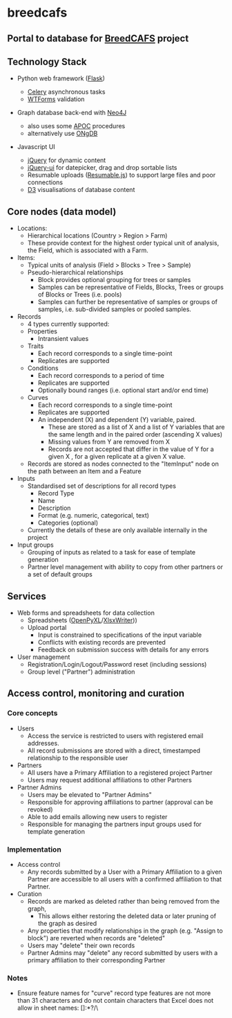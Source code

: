 # breedcafs

## Portal to database for [BreedCAFS](www.breedcafs.eu) project

## Technology Stack
 * Python web framework ([Flask](https://github.com/pallets))
   * [Celery](https://github.com/celery/celery) asynchronous tasks
   * [WTForms](https://github.com/wtforms/wtforms) validation
 * Graph database back-end with [Neo4J](https://github.com/neo4j/neo4j)
   * also uses some [APOC](https://github.com/neo4j-contrib/neo4j-apoc-procedures) procedures
   * alternatively use [ONgDB](https://github.com/graphfoundation/ongdb)
  
 * Javascript UI
   * [jQuery](https://github.com/jquery/jquery) for dynamic content
   * [jQuery-ui](https://github.com/jquery/jquery-ui) for datepicker, drag and drop sortable lists
   * Resumable uploads ([Resumable.js](https://github.com/23/resumable.js/)) to support large files and poor connections
   * [D3](https://github.com/d3/d3) visualisations of database content

## Core nodes  (data model)
 * Locations:
   - Hierarchical locations (Country > Region > Farm)
   - These provide context for the highest order typical unit of analysis, the Field, which is associated with a Farm.
 * Items:
   - Typical units of analysis (Field > Blocks > Tree > Sample)
   - Pseudo-hierarchical relationships
     - Block provides optional grouping for trees or samples
     - Samples can be representative of Fields, Blocks, Trees or groups of Blocks or Trees (i.e. pools)
     - Samples can further be representative of samples or groups of samples, i.e. sub-divided samples or pooled samples.
 * Records
   * 4 types currently supported:
    * Properties
      - Intransient values
    * Traits
      - Each record corresponds to a single time-point
      - Replicates are supported
    * Conditions
      - Each record corresponds to a period of time
      - Replicates are supported
      - Optionally bound ranges (i.e. optional start and/or end time)
    * Curves
      - Each record corresponds to a single time-point
      - Replicates are supported
      - An independent (X) and dependent (Y) variable, paired.
        - These are stored as a list of X and a list of Y variables that are the same length 
      and in the paired order (ascending X values)
        - Missing values from Y are removed from X
        - Records are not accepted that differ in the value of Y for a given X , for a given replicate at a given X value.
   * Records are stored as nodes connected to the "ItemInput" node on the path between an Item and a Feature
 * Inputs
   * Standardised set of descriptions for all record types
     * Record Type
     * Name
     * Description
     * Format (e.g. numeric, categorical, text)
     * Categories (optional)
   * Currently the details of these are only available internally in the project
 * Input groups
   * Grouping of inputs as related to a task for ease of template generation
   * Partner level management with ability to copy from other partners or a set of default groups

## Services 
 * Web forms and spreadsheets for data collection
   * Spreadsheets ([OpenPyXL](https://openpyxl.readthedocs.io/en/stable/)/[XlsxWriter](https://xlsxwriter.readthedocs.io/)))
   * Upload portal
     * Input is constrained to specifications of the input variable 
     * Conflicts with existing records are prevented 
     * Feedback on submission success with details for any errors
 * User management
   * Registration/Login/Logout/Password reset (including sessions)
   * Group level ("Partner") administration

## Access control, monitoring and curation
### Core concepts
 * Users
   * Access the service is restricted to users with registered email addresses.
   * All record submissions are stored with a direct, timestamped relationship to the responsible user
 * Partners
   * All users have a Primary Affiliation to a registered project Partner
   * Users may request additional affiliations to other Partners 
 * Partner Admins 
   * Users may be elevated to "Partner Admins"
   * Responsible for approving affiliations to partner (approval can be revoked)
   * Able to add emails allowing new users to register
   * Responsible for managing the partners input groups used for template generation
 
### Implementation
 * Access control
   * Any records submitted by a User with a Primary Affiliation to a given Partner are accessible
    to all users with a confirmed affiliation to that Partner.
 * Curation
   * Records are marked as deleted rather than being removed from the graph,
     - This allows either restoring the deleted data or later pruning of the graph as desired
   * Any properties that modify relationships in the graph (e.g. "Assign to block")
    are reverted when records are "deleted"
   * Users may "delete" their own records
   * Partner Admins may "delete" any record submitted by users with a primary affiliation to their corresponding Partner 
   
### Notes
  * Ensure feature names for "curve" record type features are not more than 31 characters 
  and do not contain characters that Excel does not allow in sheet names: []:*?/\
